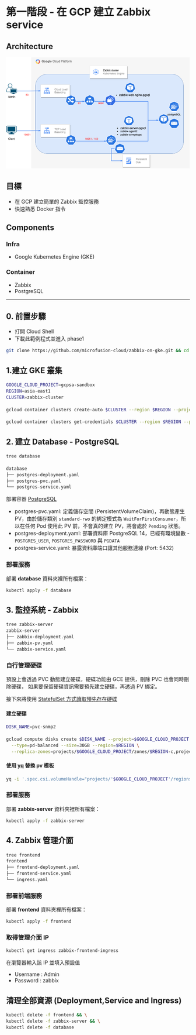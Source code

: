 # 第一階段 - 在 GCP 建立 Zabbix service

## Architecture
![image](https://github.com/microfusion-cloud/zabbix-on-gke/blob/main/assets/phase1.png)

## 目標
* 在 GCP 建立簡單的 Zabbix 監控服務
* 快速熟悉 Docker 指令

## Components

### Infra
* Google Kubernetes Engine (GKE)
### Container
* Zabbix
* PostgreSQL 


---

## 0. 前置步驟
- 打開 Cloud Shell
- 下載此範例程式並進入 phase1

```bash
git clone https://github.com/microfusion-cloud/zabbix-on-gke.git && cd zabbix-on-gke/phase1
```

## 1.建立 GKE 叢集

```bash
GOOGLE_CLOUD_PROJECT=gcpsa-sandbox
REGION=asia-east1
CLUSTER=zabbix-cluster

gcloud container clusters create-auto $CLUSTER --region $REGION --project $GOOGLE_CLOUD_PROJECT

gcloud container clusters get-credentials $CLUSTER --region $REGION --project $GOOGLE_CLOUD_PROJECT

```

## 2. 建立 Database - PostgreSQL

```bash
tree database

database
├── postgres-deployment.yaml
├── postgres-pvc.yaml
└── postgres-service.yaml
```

部署容器 [PostgreSQL](https://hub.docker.com/_/postgres/) 

- postgres-pvc.yaml: 定義儲存空間 (PersistentVolumeClaim)，再動態產生 PV，由於儲存類別 `standard-rwo` 的綁定模式為 `WaitForFirstConsumer`，所以在任何 Pod 使用此 PV 前，不會真的建立 PV，將會處於 `Pending` 狀態。
- postgres-deployment.yaml: 部署資料庫 PostgreSQL 14，已經有環境變數 - `POSTGRES_USER`, `POSTGRES_PASSWORD` 與 `PGDATA`
- postgres-service.yaml: 暴露資料庫端口讓其他服務連線 (Port: 5432)

### 部署服務
部署 **database** 資料夾裡所有檔案：
```bash
kubectl apply -f database
```

## 3. 監控系統 - Zabbix 

```bash
tree zabbix-server 
zabbix-server
├── zabbix-deployment.yaml
├── zabbix-pv.yaml
└── zabbix-service.yaml
```

### 自行管理硬碟

預設上會透過 PVC 動態建立硬碟，硬碟功能由 GCE 提供，刪除 PVC 也會同時刪除硬碟，
如果要保留硬碟資訊需要預先建立硬碟，再透過 PV 綁定。

接下來將使用 [StatefulSet 方式讀取預先存在硬碟](https://cloud.google.com/kubernetes-engine/docs/how-to/persistent-volumes/preexisting-pd#pv_to_statefulset)

#### 建立硬碟
```bash
DISK_NAME=pvc-snmp2

gcloud compute disks create $DISK_NAME --project=$GOOGLE_CLOUD_PROJECT \
  --type=pd-balanced --size=30GB --region=$REGION \
  --replica-zones=projects/$GOOGLE_CLOUD_PROJECT/zones/$REGION-c,projects/$GOOGLE_CLOUD_PROJECT/zones/$REGION-b
```

#### 使用 [yq](https://github.com/mikefarah/yq) 替換 pv 模板

```bash
yq -i '.spec.csi.volumeHandle="projects/'$GOOGLE_CLOUD_PROJECT'/regions/'$REGION'/disks/'$DISK_NAME'"' zabbix-server/zabbix-pv.yaml

```

### 部署服務
部署 **zabbix-server** 資料夾裡所有檔案：
```bash
kubectl apply -f zabbix-server
```

## 4. Zabbix 管理介面

```bash
tree frontend 
frontend
├── frontend-deployment.yaml
├── frontend-service.yaml
└── ingress.yaml
```

### 部署前端服務 

部署 **frontend** 資料夾裡所有檔案：

```bash
kubectl apply -f frontend
```

### 取得管理介面 IP
```bash
kubectl get ingress zabbix-frontend-ingress
```

在瀏覽器輸入該 IP 並填入預設值
- Username : Admin
- Password : zabbix

## 清理全部資源 (Deployment,Service and Ingress)
```bash
kubectl delete -f frontend && \
kubectl delete -f zabbix-server && \
kubectl delete -f database
```